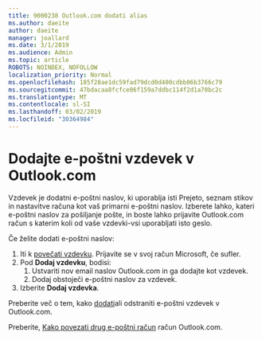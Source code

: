 ```yaml
---
title: 9000238 Outlook.com dodati alias
ms.author: daeite
author: daeite
manager: joallard
ms.date: 3/1/2019
ms.audience: Admin
ms.topic: article
ROBOTS: NOINDEX, NOFOLLOW
localization_priority: Normal
ms.openlocfilehash: 185f28ae1dc59fad79dcd0d400cdbb06b3766c79
ms.sourcegitcommit: 47bdacaa8fcfce06f159a7ddbc114f2d1a70bc2c
ms.translationtype: MT
ms.contentlocale: sl-SI
ms.lasthandoff: 03/02/2019
ms.locfileid: "30364984"
---
```

# <a name="add-an-email-alias-in-outlookcom"></a>Dodajte e-poštni vzdevek v Outlook.com

Vzdevek je dodatni e-poštni naslov, ki uporablja isti Prejeto, seznam stikov in nastavitve računa kot vaš primarni e-poštni naslov. Izberete lahko, kateri e-poštni naslov za pošiljanje pošte, in boste lahko prijavite Outlook.com račun s katerim koli od vaše vzdevki-vsi uporabljati isto geslo.

Če želite dodati e-poštni naslov:

1. Iti k [povečati vzdevku](https://go.microsoft.com/fwlink/p/?linkid=864833). Prijavite se v svoj račun Microsoft, če sufler.
2. Pod **Dodaj vzdevku**, bodisi:
    1. Ustvariti nov email naslov Outlook.com in ga dodajte kot vzdevek.
    2. Dodaj obstoječi e-poštni naslov za vzdevek.
3. Izberite **Dodaj vzdevka**.

Preberite več o tem, kako [dodati](https://support.office.com/article/459b1989-356d-40fa-a689-8f285b13f1f2)ali odstraniti e-poštni vzdevek v Outlook.com.  

Preberite, [Kako povezati drug e-poštni račun](https://support.office.com/article/c5224df4-5885-4e79-91ba-523aa743f0ba) račun Outlook.com.